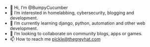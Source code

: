 - 👋 Hi, I’m @BumpyCucumber
- 👀 I’m interested in homelabbing, cybersecurity, blogging and development.
- 🌱 I’m currently learning django, python, automation and other web development.
- 💞️ I’m looking to collaborate on community blogs, apps or games.
- 📫 How to reach me pickle@thegreyhat.com

<!---
BumpyCucumber/BumpyCucumber is a ✨ special ✨ repository because its `README.md` (this file) appears on your GitHub profile.
You can click the Preview link to take a look at your changes.
--->
